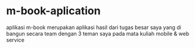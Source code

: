 # m-book-aplication
aplikasi m-book merupakan aplikasi hasil dari tugas besar saya yang di bangun secara team dengan 3 teman saya pada mata kuliah mobile & web service
